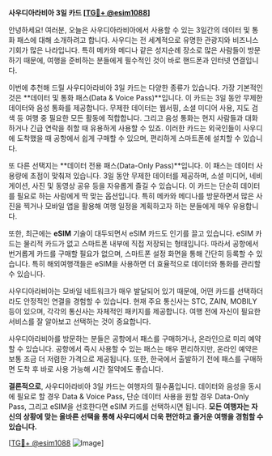 **사우디아라비아 3일 카드 [[TG💪+ @esim1088](https://t.me/s/esim1088)]**

안녕하세요! 여러분, 오늘은 사우디아라비아에서 사용할 수 있는 3일간의 데이터 및 통화 패스에 대해 소개하려고 합니다. 사우디는 전 세계적으로 유명한 관광지와 비즈니스 기회가 많은 나라입니다. 특히 메카와 메디나 같은 성지순례 장소로 많은 사람들이 방문하기 때문에, 여행을 준비하는 분들에게 필수적인 것이 바로 핸드폰과 인터넷 연결입니다.

이번에 추천해 드릴 사우디아라비아 3일 카드는 다양한 종류가 있습니다. 가장 기본적인 것은 **데이터 및 통화 패스(Data & Voice Pass)**입니다. 이 카드는 3일 동안 무제한 데이터와 음성 통화를 제공합니다. 무제한 데이터는 웹서핑, 소셜 미디어 사용, 지도 검색 등 여행 중 필요한 모든 활동에 적합합니다. 그리고 음성 통화는 현지 사람들과 대화하거나 긴급 연락을 취할 때 유용하게 사용할 수 있죠. 이러한 카드는 외국인들이 사우디에 도착했을 때 공항에서 쉽게 구매할 수 있으며, 편리하게 스마트폰에 설치할 수 있습니다.

또 다른 선택지는 **데이터 전용 패스(Data-Only Pass)**입니다. 이 패스는 데이터 사용량에 초점이 맞춰져 있습니다. 3일 동안 무제한 데이터를 제공하며, 소셜 미디어, 네비게이션, 사진 및 동영상 공유 등을 자유롭게 즐길 수 있습니다. 이 카드는 단순히 데이터를 필요로 하는 사람에게 딱 맞는 옵션입니다. 특히 메카와 메디나를 방문하면서 많은 사진을 찍거나 모바일 앱을 활용해 여행 일정을 계획하고자 하는 분들에게 매우 유용합니다.

또한, 최근에는 **eSIM** 기술이 대두되면서 eSIM 카드도 인기를 끌고 있습니다. eSIM 카드는 물리적 카드가 없고 스마트폰 내부에 직접 저장되는 형태입니다. 따라서 공항에서 번거롭게 카드를 구매할 필요가 없으며, 스마트폰 설정 화면을 통해 간단히 등록할 수 있습니다. 특히 해외여행객들은 eSIM을 사용하면 더 효율적으로 데이터와 통화를 관리할 수 있습니다.

사우디아라비아는 모바일 네트워크가 매우 발달되어 있기 때문에, 어떤 카드를 선택하더라도 안정적인 연결을 경험할 수 있습니다. 현재 주요 통신사는 STC, ZAIN, MOBILY 등이 있으며, 각각의 통신사는 자체적인 패키지를 제공합니다. 여행 전에 자신이 필요한 서비스를 잘 알아보고 선택하는 것이 중요합니다.

사우디아라비아를 방문하는 분들은 공항에서 패스를 구매하거나, 온라인으로 미리 예약할 수 있습니다. 공항에서 즉시 사용할 수 있는 패스는 매우 편리하지만, 온라인 예약은 보통 조금 더 저렴한 가격으로 제공됩니다. 또한, 한국에서 출발하기 전에 패스를 구매하면 도착 후 바로 사용 가능해 시간 절약에도 좋습니다.

**결론적으로**, 사우디아라비아 3일 카드는 여행자의 필수품입니다. 데이터와 음성을 동시에 필요로 할 경우 Data & Voice Pass, 단순 데이터 사용을 원할 경우 Data-Only Pass, 그리고 eSIM을 선호한다면 eSIM 카드를 선택하시면 됩니다. **모든 여행자는 자신의 상황에 맞는 올바른 선택을 통해 사우디에서 더욱 편안하고 즐거운 여행을 경험할 수 있습니다.**

[[TG💪+ @esim1088](https://t.me/s/esim1088) ![Image](https://i.postimg.cc/Y0z9fWf4/image.png)]